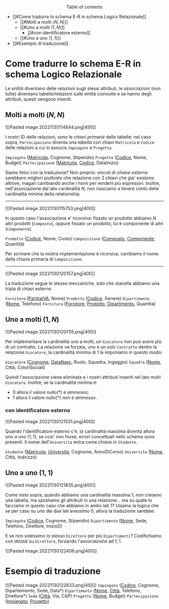
<center>Table of contents</center>

- [[#Come tradurre lo schema E-R in schema Logico Relazionale]]
	- [[#Molti a molti ($N, N$)]]
	- [[#Uno a molti ($1, N$)]]
		- [[#con identificatore esterno]]
	- [[#Uno a uno ($1, 1$)]]
- [[#Esempio di traduzione]]

# Come tradurre lo schema E-R in schema Logico Relazionale

Le *entità* diventano delle relazioni sugli stessi attributi, le *associazioni* (non tutte) diventano tabelle/relazioni sulle entità coinvolte e se hanno degli attributi, questi vengono inseriti.

## Molti a molti ($N, N$)

![[Pasted image 20221130114844.png|450]]

I nostri ID delle relazioni, sono le *chiavi primarie* delle tabelle: nel caso sopra, `Partecipazione` diventa una *tabella* con chiavi `Matricola` e `Codice` delle relazioni a cui si associa `Impiegato` e `Progetto`.

$\mathtt{Impiegato}$ (<u>Matricola</u>, Cognome, Stipendio)
$\mathtt{Progetto}$ (<u>Codice</u>, Nome, Budget)
$\mathtt{Partecipazione}$ (<u>Matricola</u>, <u>Codice</u>, DataInizio)

Siamo felici con la traduzione?
Non proprio: vincoli di *chiave esterna* sarebbero migliori piuttosto che relazione con 2 chiavi che gia' esistono altrove, magari cambiando anche i nomi per renderli più espressivi. Inoltre, nell'associazione dal lato cardinalità $N$, non riusciamo a tenere conto delle cardinalità minime della relationship.

---

![[Pasted image 20221130115753.png|400]]

In questo caso l'associazione e' ricorsiva: fissato un prodotto abbiamo $N$ altri prodotti (`Composto`), oppure fissato un prodotto, lui è componente di altri (`Componente`).

$\mathtt{Prodotto}$ (<u>Codice</u>, Nome, Costo)
$\mathtt{Composizione}$ (<u>Composto</u>, <u>Componente</u>, Quantità)

Per scrivere che la nostra implementazione è ricorsiva, cambiamo il nome della chiave primaria di `Composizione`.

---

![[Pasted image 20221130120157.png|400]]

La traduzione segue le stesse meccaniche, solo che stavolta abbiamo una tripla di chiavi esterne.

$\mathtt{Fornitore}$ (<u>PartitaIVA</u>, Nome)
$\mathtt{Prodotto}$ (<u>Codice</u>, Genere)
$\mathtt{Dipartimento}$ (<u>Nome</u>, Telefono)
$\mathtt{Fornitura}$ (<u>Fornitore</u>, <u>Prodotto</u>, <u>Dipartimento</u>, Quantità)

## Uno a molti ($1, N$)

![[Pasted image 20221130120755.png|400]]

Per implementare la cardinalità uno a molti, un `Giocatore` non può avere più di un contratto. La relazione va forzata, uno e un solo `Contratto` dentro la relazione `Giocatore`, la cardinalità minima di 1 la imponiamo in questo modo:

$\mathtt{Giocatore}$ (<u>Cognome</u>, <u>DataNasc</u>, Ruolo, Squadra, Ingaggio)
$\mathtt{Squadra}$ (<u>Nome</u>, Città, ColoriSociali)

Quindi l'associazione viene eliminata e i nostri attributi inseriti nel lato molti `Giocatore`. Inoltre, se la cardinalità minima è:
- $0$ allora il valore nullo(\*) è *ammesso*;
- $1$ allora il valore nullo(\*) *non è ammesso*.

### con identificatore esterno

![[Pasted image 20221130121531.png|400]]

Quando l'identificatore esterno c'è, la cardinalità massima diventa allora *uno a uno* ($1,1$), se cosi' non fosse, errori concettuali nello schema sono presenti.
Il nome dell'`Universita` entra come chiave in `Studente`.

$\mathtt{Studente}$ (<u>Matricola</u>, <u>Università</u>, Cognome, AnnoDiCorso)
$\mathtt{Universita}$ (<u>Nome</u>, Città, Indirizzo)

## Uno a uno ($1, 1$)

![[Pasted image 20221130121835.png|400]]

Come visto sopra, quando abbiamo una cardinalità massima $1$, non creiamo una tabella, ma spostiamo gli attributi in una relazione... ma su quale lo facciamo in questo caso che abbiamo in ambo lati $1$? 
Usiamo la logica che se per caso su uno dei due lati avessimo $0$, allora la traduzione sarebbe:

$\mathtt{Impiegato}$ (<u>Codice</u>, Cognome, Stipendio)
$\mathtt{Dipartimento}$ (<u>Nome</u>, Sede, Telefono, Direttore, InizioD)

E se non volessimo lo stesso `Direttore` per più `Dipartimenti`?
Codifichiamo con `UNIQUE` su `Direttore`, forzando l'associazione ad $1,1$.

![[Pasted image 20221130122406.png|400]]

# Esempio di traduzione
![[Pasted image 20221130122633.png|450]]
$\mathtt{Impiegato}$ (<u>Codice</u>, Cognome, Dipartiemento, Sede, Data\*)
$\mathtt{Dipartimento}$ (<u>Nome</u>, <u>Città</u>, Telefono, Direttore\*)
$\mathtt{Sede}$ (<u>Città</u>, Via, CAP)
$\mathtt{Progetto}$ (<u>Nome</u>, Budget)
$\mathtt{Partecipazione}$ (<u>Impiegato</u>, <u>Progetto</u>)
